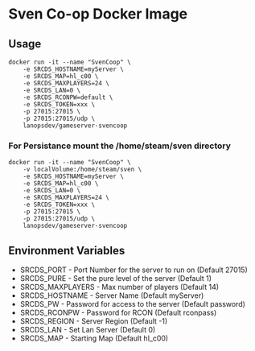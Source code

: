 # Sven Co-op Docker Image

## Usage

```
docker run -it --name "SvenCoop" \
    -e SRCDS_HOSTNAME=myServer \
    -e SRCDS_MAP=hl_c00 \
    -e SRCDS_MAXPLAYERS=24 \
    -e SRCDS_LAN=0 \
    -e SRCDS_RCONPW=default \
    -e SRCDS_TOKEN=xxx \
    -p 27015:27015 \
    -p 27015:27015/udp \
    lanopsdev/gameserver-svencoop
```

### For Persistance mount the /home/steam/sven directory

```
docker run -it --name "SvenCoop" \
    -v localVolume:/home/steam/sven \
    -e SRCDS_HOSTNAME=myServer \
    -e SRCDS_MAP=hl_c00 \
    -e SRCDS_LAN=0 \
    -e SRCDS_MAXPLAYERS=24 \
    -e SRCDS_TOKEN=xxx \
    -p 27015:27015 \
    -p 27015:27015/udp \
    lanopsdev/gameserver-svencoop
```


## Environment Variables

* SRCDS_PORT - Port Number for the server to run on (Default 27015)
* SRCDS_PURE - Set the pure level of the server (Default 1)
* SRCDS_MAXPLAYERS - Max number of players (Default 14)
* SRCDS_HOSTNAME - Server Name (Default myServer)
* SRCDS_PW - Password for access to the server (Default password)
* SRCDS_RCONPW - Password for RCON (Default rconpass)
* SRCDS_REGION - Server Region (Default -1)
* SRCDS_LAN - Set Lan Server (Default 0)
* SRCDS_MAP - Starting Map (Default hl_c00)